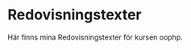 ---
---
Redovisningstexter
=========================

Här finns mina Redovisningstexter för kursen oophp.
